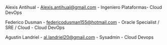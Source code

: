 


Alexis Antihual - Alexis.antihual@gmail.com - Ingeniero Plataformas- Cloud DevOps

Federico Dusman - federicodusman155@hotmail.com - Oracle Specialist / SRE / Cloud - Cloud DevOps

Agustin Landriel - al.landriel20@gmail.com - Sysadmin - Cloud Devops
